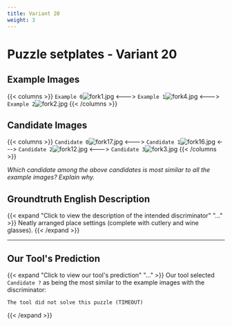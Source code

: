 ```yaml
---
title: Variant 20
weight: 3
---
```


# Puzzle setplates - Variant 20

## Example Images
{{< columns >}}
`Example 0`![fork1.jpg](/natscene_data/images/fork1.jpg)
<--->
`Example 1`![fork4.jpg](/natscene_data/images/fork4.jpg)
<--->
`Example 2`![fork2.jpg](/natscene_data/images/fork2.jpg)
{{< /columns >}}

## Candidate Images
{{< columns >}}
`Candidate 0`![fork17.jpg](/natscene_data/images/fork17.jpg)
<--->
`Candidate 1`![fork16.jpg](/natscene_data/images/fork16.jpg)
<--->
`Candidate 2`![fork12.jpg](/natscene_data/images/fork12.jpg)
<--->
`Candidate 3`![fork3.jpg](/natscene_data/images/fork3.jpg)
{{< /columns >}}

*Which candidate among the above candidates is most similar to all the example images? Explain why.*

## Groundtruth English Description

{{< expand "Click to view the description of the intended discriminator" "..." >}}
Neatly arranged place settings (complete with cutlery and wine glasses).
{{< /expand >}}

---



## Our Tool's Prediction

{{< expand "Click to view our tool's prediction" "..." >}}
Our tool selected `Candidate ?` as being the most similar to the example images with the discriminator:
```plaintext
The tool did not solve this puzzle (TIMEOUT)
```
{{< /expand >}}
